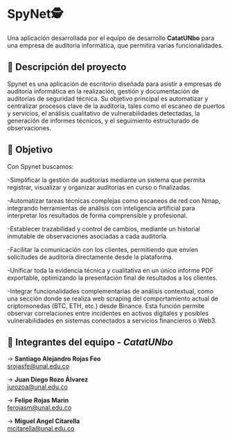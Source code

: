 # SpyNet🕵️

Una aplicación desarrollada por el equipo de desarrollo **CatatUNbo** para una empresa de auditoria informática, que permitira varias funcionalidades.

## 🔎 Descripción del proyecto
Spynet es una aplicación de escritorio diseñada para asistir a empresas de auditoría informática en la realización, gestión y documentación de auditorías de seguridad técnica. Su objetivo principal es automatizar y centralizar procesos clave de la auditoría, tales como el escaneo de puertos y servicios, el análisis cualitativo de vulnerabilidades detectadas, la generación de informes técnicos, y el seguimiento estructurado de observaciones.


## 🎯 Objetivo

Con Spynet buscamos:

-Simplificar la gestión de auditorías mediante un sistema que permita registrar, visualizar y organizar auditorías en curso o finalizadas.

-Automatizar tareas técnicas complejas como escaneos de red con Nmap, integrando herramientas de análisis con inteligencia artificial para interpretar los resultados de forma comprensible y profesional.

-Establecer trazabilidad y control de cambios, mediante un historial inmutable de observaciones asociadas a cada auditoría.

-Facilitar la comunicación con los clientes, permitiendo que envíen solicitudes de auditoría directamente desde la plataforma.

-Unificar toda la evidencia técnica y cualitativa en un único informe PDF exportable, optimizando la presentación final de resultados a los clientes.

-Integrar funcionalidades complementarias de análisis contextual, como una sección donde se realiza web scraping del comportamiento actual de criptomonedas (BTC, ETH, etc.) desde Binance. Esta función permite observar correlaciones entre incidentes en activos digitales y posibles vulnerabilidades en sistemas conectados a servicios financieros o Web3.



## 👥 Integrantes del equipo - *CatatUNbo*

-> **Santiago Alejandro Rojas Feo**  
  srojasfe@unal.edu.co

-> **Juan Diego Rozo Álvarez**  
  jurozoa@unal.edu.co

-> **Felipe Rojas Marin**  
  ferojasm@unal.edu.co

-> **Miguel Angel Citarella**  
  mcitarella@unal.edu.co





